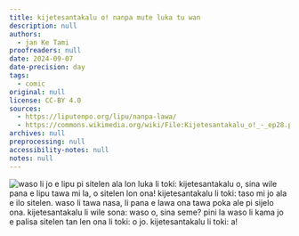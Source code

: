 ```yaml
---
title: kijetesantakalu o! nanpa mute luka tu wan
description: null
authors:
  - jan Ke Tami
proofreaders: null
date: 2024-09-07
date-precision: day
tags:
  - comic
original: null
license: CC-BY 4.0
sources:
  - https://liputenpo.org/lipu/nanpa-lawa/
  - https://commons.wikimedia.org/wiki/File:Kijetesantakalu_o!_-_ep28.png
archives: null
preprocessing: null
accessibility-notes: null
notes: null
---
```


![waso li jo e lipu pi sitelen ala lon luka li toki: kijetesantakalu o, sina wile pana e lipu tawa mi la, o sitelen lon ona! kijetesantakalu li toki: taso mi jo ala e ilo sitelen. waso li tawa nasa, li pana e lawa ona tawa poka ale pi sijelo ona. kijetesantakalu li wile sona: waso o, sina seme? pini la waso li kama jo e palisa sitelen tan len ona li toki: o jo. kijetesantakalu li toki: a!](https://upload.wikimedia.org/wikipedia/commons/1/13/Kijetesantakalu_o%21_-_ep28.png)